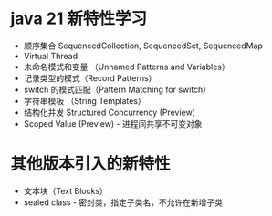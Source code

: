 # java 21 新特性学习

- 顺序集合 SequencedCollection, SequencedSet, SequencedMap
- Virtual Thread
- 未命名模式和变量 （Unnamed Patterns and Variables）
- 记录类型的模式（Record Patterns）
- switch 的模式匹配（Pattern Matching for switch）
- 字符串模板 （String Templates）
- 结构化并发 Structured Concurrency (Preview)
- Scoped Value (Preview) - 进程间共享不可变对象

# 其他版本引入的新特性
- 文本块（Text Blocks）
- sealed class - 密封类，指定子类名，不允许在新增子类
